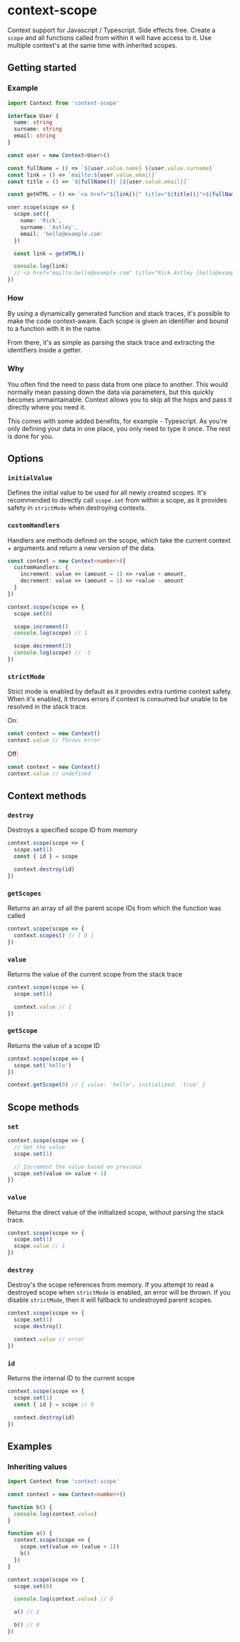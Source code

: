 # context-scope

Context support for Javascript / Typescript. Side effects free. Create a `scope` and all functions called from within it will have access to it. Use multiple context's at the same time with inherited scopes.

## Getting started

### Example

```ts
import Context from 'context-scope'

interface User {
  name: string
  surname: string
  email: string
}

const user = new Context<User>()

const fullName = () => `${user.value.name} ${user.value.surname}`
const link = () => `mailto:${user.value.email}`
const title = () => `${fullName()} [${user.value.email}]`

const getHTML = () => `<a href="${link()}" title="${title()}">${fullName()}</a>`

user.scope(scope => {
  scope.set({
    name: 'Rick',
    surname: 'Astley',
    email: 'hello@example.com'
  })

  const link = getHTML()

  console.log(link)
  // <a href="mailto:hello@example.com" title="Rick Astley [hello@example.com]">Rick Astley</a>
})
```

### How

By using a dynamically generated function and stack traces, it's possible to make the code context-aware. Each scope is given an identifier and bound to a function with it in the name.

From there, it's as simple as parsing the stack trace and extracting the identifiers inside a getter.

### Why

You often find the need to pass data from one place to another. This would normally mean passing down the data via parameters, but this quickly becomes unmaintainable. Context allows you to skip all the hops and pass it directly where you need it.

This comes with some added benefits, for example - Typescript. As you're only defining your data in one place, you only need to type it once. The rest is done for you.

## Options

### `initialValue`

Defines the initial value to be used for all newly created scopes. It's recommended to directly call `scope.set` from within a scope, as it provides safety in `strictMode` when destroying contexts.

### `customHandlers`

Handlers are methods defined on the scope, which take the current context + arguments and return a new version of the data.

```ts
const context = new Context<number>({
  customHandlers: {
    increment: value => (amount = 1) => +value + amount,
    decrement: value => (amount = 1) => +value - amount
  }
})

context.scope(scope => {
  scope.set(0)

  scope.increment()
  console.log(scope) // 1

  scope.decrement(2)
  console.log(scope) // -1
})
```

### `strictMode`

Strict mode is enabled by default as it provides extra runtime context safety.
When it's enabled, it throws errors if context is consumed but unable to be resolved in the stack trace.

On:

```ts
const context = new Context()
context.value // Throws error
```

Off:

```ts
const context = new Context()
context.value // undefined
```

## Context methods

### `destroy`

Destroys a specified scope ID from memory

```ts
context.scope(scope => {
  scope.set(1)
  const { id } = scope

  context.destroy(id)
})
```

### `getScopes`

Returns an array of all the parent scope IDs from which the function was called

```ts
context.scope(scope => {
  context.scopes() // [ 0 ]
})
```

### `value`

Returns the value of the current scope from the stack trace

```ts
context.scope(scope => {
  scope.set(1)

  context.value // 1
})
```

### `getScope`

Returns the value of a scope ID

```ts
context.scope(scope => {
  scope.set('hello')
})

context.getScope(0) // { value: 'hello', initialized: 'true' }
```

## Scope methods

### `set`

```ts
context.scope(scope => {
  // Set the value
  scope.set(1)

  // Increment the value based on previous
  scope.set(value => value + 1)
})
```

### `value`

Returns the direct value of the initialized scope, without parsing the stack trace.

```ts
context.scope(scope => {
  scope.set(1)
  scope.value // 1
})
```

### `destroy`

Destroy's the scope references from memory. If you attempt to read a destroyed scope when `strictMode` is enabled, an error will be thrown. If you disable `strictMode`, then it will fallback to undestroyed parent scopes.

```ts
context.scope(scope => {
  scope.set(1)
  scope.destroy()

  context.value // error
})
```

### `id`

Returns the internal ID to the current scope

```ts
context.scope(scope => {
  scope.set(1)
  const { id } = scope // 0

  context.destroy(id)
})
```

## Examples

### Inheriting values


```ts
import Context from 'context-scope'

const context = new Context<number>()

function b() {
  console.log(context.value)
}

function a() {
  context.scope(scope => {
    scope.set(value => (value + 1))
    b()
  })
}

context.scope(scope => {
  scope.set(0)

  console.log(context.value) // 0

  a() // 1

  b() // 0
})
```
